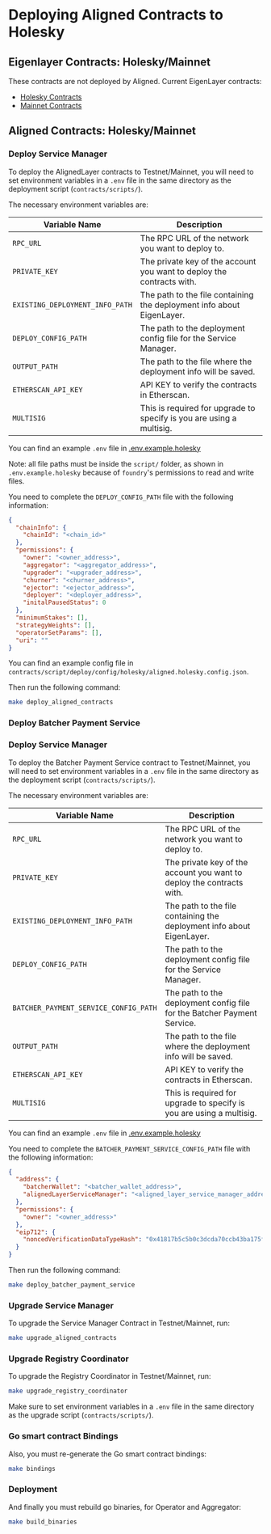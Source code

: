 # Deploying Aligned Contracts to Holesky

## Eigenlayer Contracts: Holesky/Mainnet

These contracts are not deployed by Aligned. Current EigenLayer contracts:

- [Holesky Contracts](https://github.com/Layr-Labs/eigenlayer-contracts/blob/testnet-holesky/script/configs/holesky/Holesky_current_deployment.config.json)
- [Mainnet Contracts](https://github.com/Layr-Labs/eigenlayer-contracts/blob/mainnet/script/configs/mainnet/Mainnet_current_deployment.config.json)

## Aligned Contracts: Holesky/Mainnet

### Deploy Service Manager

To deploy the AlignedLayer contracts to Testnet/Mainnet, you will need to set environment variables in a `.env` file in the same
directory as the deployment script (`contracts/scripts/`).

The necessary environment variables are:

| Variable Name                         | Description                                                             |
|---------------------------------------|-------------------------------------------------------------------------|
| `RPC_URL`                             | The RPC URL of the network you want to deploy to.                       |
| `PRIVATE_KEY`                         | The private key of the account you want to deploy the contracts with.   |
| `EXISTING_DEPLOYMENT_INFO_PATH`       | The path to the file containing the deployment info about EigenLayer.   |
| `DEPLOY_CONFIG_PATH`                  | The path to the deployment config file for the Service Manager.         |
| `OUTPUT_PATH`                         | The path to the file where the deployment info will be saved.           |
| `ETHERSCAN_API_KEY`                   | API KEY to verify the contracts in Etherscan.                           |
| `MULTISIG`                            | This is required for upgrade to specify is you are using a multisig.    |

You can find an example `.env` file in [.env.example.holesky](../../contracts/scripts/.env.example.holesky)

Note: all file paths must be inside the `script/` folder, as shown in `.env.example.holesky` because of `foundry`'s permissions to read and write files.

You need to complete the `DEPLOY_CONFIG_PATH` file with the following information:

```json
{
  "chainInfo": {
    "chainId": "<chain_id>"
  },
  "permissions": {
    "owner": "<owner_address>",
    "aggregator": "<aggregator_address>",
    "upgrader": "<upgrader_address>",
    "churner": "<churner_address>",
    "ejector": "<ejector_address>",
    "deployer": "<deployer_address>",
    "initalPausedStatus": 0
  },
  "minimumStakes": [],
  "strategyWeights": [],
  "operatorSetParams": [],
  "uri": ""
}
```

You can find an example config file in `contracts/script/deploy/config/holesky/aligned.holesky.config.json`.

Then run the following command:

```bash
make deploy_aligned_contracts
```

### Deploy Batcher Payment Service

### Deploy Service Manager

To deploy the Batcher Payment Service contract to Testnet/Mainnet, you will need to set environment variables in a `.env` file in the same
directory as the deployment script (`contracts/scripts/`).

The necessary environment variables are:

| Variable Name                         | Description                                                             |
|---------------------------------------|-------------------------------------------------------------------------|
| `RPC_URL`                             | The RPC URL of the network you want to deploy to.                       |
| `PRIVATE_KEY`                         | The private key of the account you want to deploy the contracts with.   |
| `EXISTING_DEPLOYMENT_INFO_PATH`       | The path to the file containing the deployment info about EigenLayer.   |
| `DEPLOY_CONFIG_PATH`                  | The path to the deployment config file for the Service Manager.         |
| `BATCHER_PAYMENT_SERVICE_CONFIG_PATH` | The path to the deployment config file for the Batcher Payment Service. |
| `OUTPUT_PATH`                         | The path to the file where the deployment info will be saved.           |
| `ETHERSCAN_API_KEY`                   | API KEY to verify the contracts in Etherscan.                           |
| `MULTISIG`                            | This is required for upgrade to specify is you are using a multisig.    |

You can find an example `.env` file in [.env.example.holesky](../../contracts/scripts/.env.example.holesky)

You need to complete the `BATCHER_PAYMENT_SERVICE_CONFIG_PATH` file with the following information:

```json
{
  "address": {
    "batcherWallet": "<batcher_wallet_address>",
    "alignedLayerServiceManager": "<aligned_layer_service_manager_address>"
  },
  "permissions": {
    "owner": "<owner_address>"
  },
  "eip712": {
    "noncedVerificationDataTypeHash": "0x41817b5c5b0c3dcda70ccb43ba175fdcd7e586f9e0484422a2c6bba678fdf4a3"
  }
}
```

Then run the following command:

```bash
make deploy_batcher_payment_service
```

### Upgrade Service Manager

To upgrade the Service Manager Contract in Testnet/Mainnet, run:

```bash
make upgrade_aligned_contracts
```

### Upgrade Registry Coordinator

To upgrade the Registry Coordinator in Testnet/Mainnet, run:

```bash
make upgrade_registry_coordinator
```

Make sure to set environment variables in a `.env` file in the same directory as the upgrade
script (`contracts/scripts/`).

### Go smart contract Bindings

Also, you must re-generate the Go smart contract bindings:

```bash
make bindings
```

### Deployment

And finally you must rebuild go binaries, for Operator and Aggregator:

```bash
make build_binaries
```
